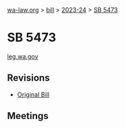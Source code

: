 [wa-law.org](/) > [bill](/bill/) > [2023-24](/bill/2023-24/) > [SB 5473](/bill/2023-24/sb/5473/)

# SB 5473
[leg.wa.gov](https://app.leg.wa.gov/billsummary?BillNumber=5473&Year=2023&Initiative=false)

## Revisions
* [Original Bill](1/)

## Meetings